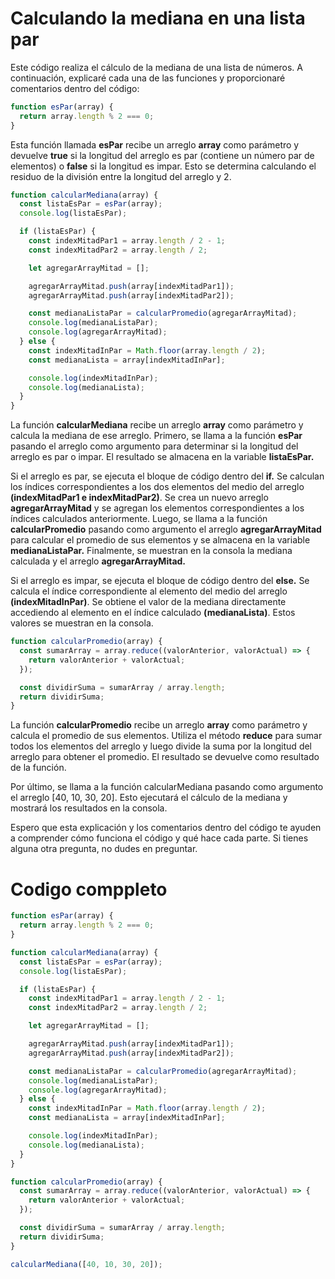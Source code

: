 # Calculando la mediana en una lista par
Este código realiza el cálculo de la mediana de una lista de números. A continuación, explicaré cada una de las funciones y proporcionaré comentarios dentro del código:

```js
function esPar(array) {
  return array.length % 2 === 0;
}
```
Esta función llamada **esPar** recibe un arreglo **array** como parámetro y devuelve **true** si la longitud del arreglo es par (contiene un número par de elementos) o **false** si la longitud es impar. Esto se determina calculando el residuo de la división entre la longitud del arreglo y 2.

```js
function calcularMediana(array) {
  const listaEsPar = esPar(array);
  console.log(listaEsPar);

  if (listaEsPar) {
    const indexMitadPar1 = array.length / 2 - 1;
    const indexMitadPar2 = array.length / 2;

    let agregarArrayMitad = [];

    agregarArrayMitad.push(array[indexMitadPar1]);
    agregarArrayMitad.push(array[indexMitadPar2]);

    const medianaListaPar = calcularPromedio(agregarArrayMitad);
    console.log(medianaListaPar);
    console.log(agregarArrayMitad);
  } else {
    const indexMitadInPar = Math.floor(array.length / 2);
    const medianaLista = array[indexMitadInPar];

    console.log(indexMitadInPar);
    console.log(medianaLista);
  }
}
```
La función **calcularMediana** recibe un arreglo **array** como parámetro y calcula la mediana de ese arreglo. Primero, se llama a la función **esPar** pasando el arreglo como argumento para determinar si la longitud del arreglo es par o impar. El resultado se almacena en la variable **listaEsPar.**

Si el arreglo es par, se ejecuta el bloque de código dentro del **if.** Se calculan los índices correspondientes a los dos elementos del medio del arreglo **(indexMitadPar1 e indexMitadPar2)**. Se crea un nuevo arreglo **agregarArrayMitad** y se agregan los elementos correspondientes a los índices calculados anteriormente. Luego, se llama a la función **calcularPromedio** pasando como argumento el arreglo **agregarArrayMitad** para calcular el promedio de sus elementos y se almacena en la variable **medianaListaPar.** Finalmente, se muestran en la consola la mediana calculada y el arreglo **agregarArrayMitad.**

Si el arreglo es impar, se ejecuta el bloque de código dentro del **else.** Se calcula el índice correspondiente al elemento del medio del arreglo **(indexMitadInPar)**. Se obtiene el valor de la mediana directamente accediendo al elemento en el índice calculado **(medianaLista)**. Estos valores se muestran en la consola.

```js
function calcularPromedio(array) {
  const sumarArray = array.reduce((valorAnterior, valorActual) => {
    return valorAnterior + valorActual;
  });

  const dividirSuma = sumarArray / array.length;
  return dividirSuma;
}
```
La función **calcularPromedio** recibe un arreglo **array** como parámetro y calcula el promedio de sus elementos. Utiliza el método **reduce**  para sumar todos los elementos del arreglo y luego divide la suma por la longitud del arreglo para obtener el promedio. El resultado se devuelve como resultado de la función.

Por último, se llama a la función calcularMediana pasando como argumento el arreglo [40, 10, 30, 20]. Esto ejecutará el cálculo de la mediana y mostrará los resultados en la consola.

Espero que esta explicación y los comentarios dentro del código te ayuden a comprender cómo funciona el código y qué hace cada parte. Si tienes alguna otra pregunta, no dudes en preguntar.

# Codigo comppleto

```js
function esPar(array) {
  return array.length % 2 === 0;
}

function calcularMediana(array) {
  const listaEsPar = esPar(array);
  console.log(listaEsPar);

  if (listaEsPar) {
    const indexMitadPar1 = array.length / 2 - 1;
    const indexMitadPar2 = array.length / 2;

    let agregarArrayMitad = [];

    agregarArrayMitad.push(array[indexMitadPar1]);
    agregarArrayMitad.push(array[indexMitadPar2]);

    const medianaListaPar = calcularPromedio(agregarArrayMitad);
    console.log(medianaListaPar);
    console.log(agregarArrayMitad);
  } else {
    const indexMitadInPar = Math.floor(array.length / 2);
    const medianaLista = array[indexMitadInPar];

    console.log(indexMitadInPar);
    console.log(medianaLista);
  }
}

function calcularPromedio(array) {
  const sumarArray = array.reduce((valorAnterior, valorActual) => {
    return valorAnterior + valorActual;
  });

  const dividirSuma = sumarArray / array.length;
  return dividirSuma;
}

calcularMediana([40, 10, 30, 20]);
```